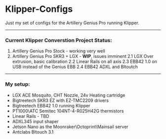 # Klipper-Configs
Just my set of configs for the Artillery Genius Pro running Klipper.

---------------------------------------------------------------------------------

### Current Klipper Converstion Project Status:
1. Artillery Genius Pro Stock - working very well
2. Artillery Genius Pro SKR3 + LGX - **WIP**, issues imminent 
  2.1 LGX Over extrusion, basic calibration
  2.2 Linear Rails on all axis
  2.3 EBB42 1.0 on USB instead of the Genius EBB
  2.4 EBB42 ADXL and Bltoutch

---------------------------------------------------------------------------------

### My setup:
- LGX ACE Mosquito, CHT Nozzle, 24v Heating cartridge
- Bigtreetech SKR3 EZ with EZ-TMC2209 drivers
- Bigtreetech EBB42 1.0 running Klipper
- PT1000\ATC Semitec 104NT-4-R025H42G thermistors
- Linear Rails - TBD
- ADXL345 input shaper
- Jetson Nano as the Moonraker\Octoprint\Mainsail server
- Antclabs Bltouch 3.1
